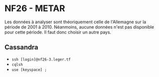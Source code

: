 # NF26 - METAR

Les données à analyser sont théoriquement celle de l'Allemagne sur la période de 2001 à 2010. Néanmoins, aucune données n'est pas disponible pour cette période. Il faut donc choisir un autre pays.

## Cassandra

- `ssh [login]@nf26-3.leger.tf`
- `cqlsh`
- `use [keyspace] ;`
